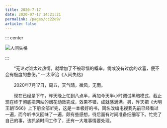 ```yaml
---
title: 2020-7-17
date: 2020-07-17 14:21:21
permalink: /pages/cc22e9/
article: false
---
```

::: center

![人间失格](https://timgsa.baidu.com/timg?image&quality=80&size=b9999_10000&sec=1594977908019&di=f3b25cb8698a53cc97a48aec7cbfd720&imgtype=0&src=http%3A%2F%2Fimg0.imgtn.bdimg.com%2Fit%2Fu%3D8872250%2C823501966%26fm%3D214%26gp%3D0.jpg)

:::

&emsp;&emsp;“无论对谁太过热情，就增加了不被珍惜的概率。倘或没有过度的欢喜，便不会有极度的悲伤。” -- 太宰治《人间失格》

<!-- more -->

&emsp;&emsp;2020年7月17日，周五，天气晴，微风，无雨。

&emsp;&emsp;现在已经是下午，昨天晚上忙到八点半，再加今天半小时调试黑暗模式，截止现在终于彻底把网站的烟花动效完成，效果不错，成就感满满。另，昨天把《大明王朝1566》上下册全部听完，这是一本极好的书，同名改编电视我先前已经看过一遍，而今听书又回味了一遍，颇有些感想，待后面有时间准备细细写下。忙完了自己的事，该抓紧时间工作了，还有一大堆事情要处理。
